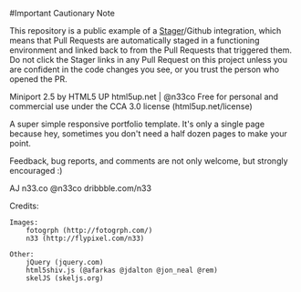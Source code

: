 #Important Cautionary Note

This repository is a public example of a [Stager](https://github.com:Localytics/Stager)/Github integration, which means
that Pull Requests are automatically staged in a functioning environment and linked back to from the Pull Requests that
triggered them. Do not click the Stager links in any Pull Request on this project unless you are confident in the code
changes you see, or you trust the person who opened the PR.

Miniport 2.5 by HTML5 UP
html5up.net | @n33co
Free for personal and commercial use under the CCA 3.0 license (html5up.net/license)


A super simple responsive portfolio template. It's only a single page because hey, sometimes
you don't need a half dozen pages to make your point.

Feedback, bug reports, and comments are not only welcome, but strongly encouraged :)

AJ
n33.co @n33co dribbble.com/n33


Credits:

	Images:
		fotogrph (http://fotogrph.com/)
		n33 (http://flypixel.com/n33)
	
	Other:
		jQuery (jquery.com)
		html5shiv.js (@afarkas @jdalton @jon_neal @rem)
		skelJS (skeljs.org)
